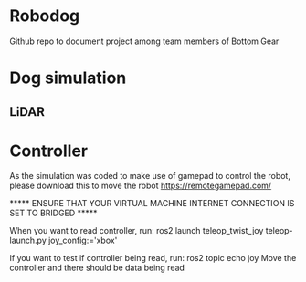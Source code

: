 # Robodog

Github repo to document project among team members of Bottom Gear

# Dog simulation

## LiDAR



# Controller
As the simulation was coded to make use of gamepad to control the robot, please download this to move the robot
https://remotegamepad.com/

***** ENSURE THAT YOUR VIRTUAL MACHINE INTERNET CONNECTION IS SET TO BRIDGED *****

When you want to read controller, run:
  ros2 launch teleop_twist_joy teleop-launch.py joy_config:='xbox'

If you want to test if controller being read, run:
  ros2 topic echo joy
Move the controller and there should be data being read

